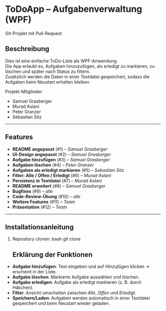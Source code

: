 # ToDoApp – Aufgabenverwaltung (WPF)
Git-Projekt mit Pull-Request

## Beschreibung
Dies ist eine einfache ToDo-Liste als WPF-Anwendung.  
Die App erlaubt es, Aufgaben hinzuzufügen, als erledigt zu markieren, zu löschen und später nach Status zu filtern.  
Zusätzlich werden die Daten in einer Textdatei gespeichert, sodass die Aufgaben beim Neustart erhalten bleiben.  

Projekt-Mitglieder:  
- Samuel Grasberger  
- Murad Aslani  
- Peter Granzer  
- Sebastian Sitz  

---

## Features
- **README angepasst** (#1) – *Samuel Grasberger*  
- **UI-Design angepasst** (#2) – *Samuel Grasberger*  
- **Aufgabe hinzufügen** (#3) – *Samuel Grasberger*  
- **Aufgaben löschen** (#4) – *Peter Granzer*  
- **Aufgaben als erledigt markieren** (#5) – *Sebastian Sitz*  
- **Filter: Alle / Offen / Erledigt** (#6) – *Murad Aslani*  
- **Persistenz in Textdatei** (#7) – *Murad Aslani*  
- **README erweitert** (#8) – *Samuel Grasberger*  
- **Bugfixes** (#9) – *alle*  
- **Code-Review-Übung** (#10) – *alle*  
- **Weitere Features** (#11) – *Team*  
- **Präsentation** (#12) – *Team*  

---

## Installationsanleitung
1. Repository clonen:
   bash
   git clone <repo-url>
   
   ## Erklärung der Funktionen
- **Aufgabe hinzufügen**: Text eingeben und auf *Hinzufügen* klicken → erscheint in der Liste.  
- **Aufgabe löschen**: Markierte Aufgabe auswählen und löschen.  
- **Aufgabe erledigen**: Aufgabe als erledigt markieren (z. B. durch Häkchen).  
- **Filter**: Ansicht umschalten zwischen *Alle*, *Offen* und *Erledigt*.  
- **Speichern/Laden**: Aufgaben werden automatisch in einer Textdatei gespeichert und beim Neustart wieder geladen.  
